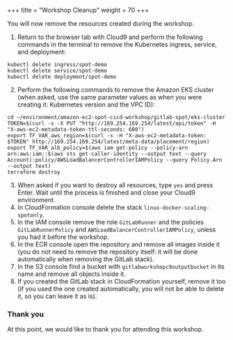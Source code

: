 +++
title = "Workshop Cleanup"
weight = 70
+++

You will now remove the resources created during the workshop.

1. Return to the browser tab with Cloud9 and perform the following commands in the terminal to remove the Kubernetes ingress, service, and deployment:

```
kubectl delete ingress/spot-demo
kubectl delete service/spot-demo
kubectl delete deployment/spot-demo
```

2. Perform the following commands to remove the Amazon EKS cluster (when asked, use the same parameter values as when you were creating it: Kubernetes version and the VPC ID):

```
cd ~/environment/amazon-ec2-spot-cicd-workshop/gitlab-spot/eks-cluster
TOKEN=$(curl -s -X PUT "http://169.254.169.254/latest/api/token" -H "X-aws-ec2-metadata-token-ttl-seconds: 600")
export TF_VAR_aws_region=$(curl -s -H "X-aws-ec2-metadata-token: $TOKEN" http://169.254.169.254/latest/meta-data/placement/region)
export TF_VAR_alb_policy=$(aws iam get-policy --policy-arn arn:aws:iam::$(aws sts get-caller-identity --output text --query Account):policy/AWSLoadBalancerControllerIAMPolicy --query Policy.Arn --output text)
terraform destroy
```

3. When asked if you want to destroy all resources, type `yes` and press Enter. Wait until the process is finished and close your Cloud9 environment.
4. In CloudFormation console delete the stack `linux-docker-scaling-spotonly`.
5. In the IAM console remove the role `GitLabRunner` and the policies `GitLabRunnerPolicy` and `AWSLoadBalancerControllerIAMPolicy`, unless you had it before the workshop.
6. In the ECR console open the repository and remove all images inside it (you do not need to remove the repository itself: it will be done automatically when removing the GitLab stack).
7. In the S3 console find a bucket with `gitlabworkshopc9outputbucket` in its name and remove all objects inside it.
8. If you created the GitLab stack in CloudFormation yourself, remove it too (if you used the one created automatically, you will not be able to delete it, so you can leave it as is).

### Thank you
At this point, we would like to thank you for attending this workshop.